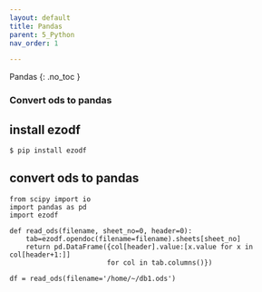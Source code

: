 ```yaml
---
layout: default
title: Pandas
parent: 5_Python
nav_order: 1

---
```


 Pandas
{: .no_toc }

### Convert ods to pandas

## install ezodf

```
$ pip install ezodf
```

## convert ods to pandas

```
from scipy import io
import pandas as pd
import ezodf

def read_ods(filename, sheet_no=0, header=0):
    tab=ezodf.opendoc(filename=filename).sheets[sheet_no]
    return pd.DataFrame({col[header].value:[x.value for x in col[header+1:]]
                        for col in tab.columns()})

df = read_ods(filename='/home/~/db1.ods')
```

